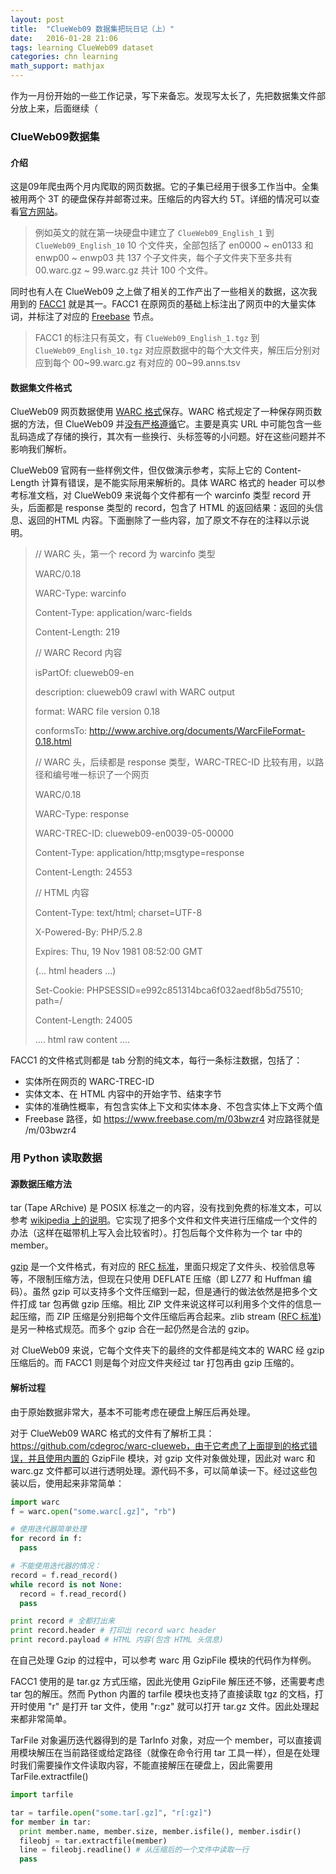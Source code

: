 ```yaml
---
layout: post
title:  "ClueWeb09 数据集把玩日记（上）"
date:   2016-01-28 21:06
tags: learning ClueWeb09 dataset 
categories: chn learning
math_support: mathjax
---
```


作为一月份开始的一些工作记录，写下来备忘。发现写太长了，先把数据集文件部分放上来，后面继续（

### ClueWeb09数据集

#### 介绍

这是09年爬虫两个月内爬取的网页数据。它的子集已经用于很多工作当中。全集被用两个 3T 的硬盘保存并邮寄过来。压缩后的内容大约 5T。详细的情况可以查看[官方网站](http://www.lemurproject.org/clueweb09.php/)。		

> 例如英文的就在第一块硬盘中建立了 `ClueWeb09_English_1` 到`ClueWeb09_English_10` 10 个文件夹，全部包括了 en0000 ~ en0133 和 enwp00 ~ enwp03 共 137 个子文件夹，每个子文件夹下至多共有 00.warc.gz ~ 99.warc.gz 共计 100 个文件。

同时也有人在 ClueWeb09 之上做了相关的工作产出了一些相关的数据，这次我用到的 [FACC1](http://lemurproject.org/clueweb09/FACC1/) 就是其一。FACC1 在原网页的基础上标注出了网页中的大量实体词，并标注了对应的 [Freebase](https://www.freebase.com/) 节点。

> FACC1 的标注只有英文，有 `ClueWeb09_English_1.tgz` 到 `ClueWeb09_English_10.tgz` 对应原数据中的每个大文件夹，解压后分别对应到每个 00~99.warc.gz 有对应的 00~99.anns.tsv

#### 数据集文件格式

ClueWeb09 网页数据使用 [WARC 格式](http://www.digitalpreservation.gov/formats/fdd/fdd000236.shtml)保存。WARC 格式规定了一种保存网页数据的方法，但 ClueWeb09 并[没有严格遵循](http://lintool.github.io/Cloud9/docs/content/clue.html#malformed)它。主要是真实 URL 中可能包含一些乱码造成了存储的换行，其次有一些换行、头标签等的小问题。好在这些问题并不影响我们解析。

ClueWeb09 官网有一些样例文件，但仅做演示参考，实际上它的 Content-Length 计算有错误，是不能实际用来解析的。具体 WARC 格式的 header 可以参考标准文档，对 ClueWeb09 来说每个文件都有一个 warcinfo 类型 record 开头，后面都是 response 类型的 record，包含了 HTML 的返回结果：返回的头信息、返回的HTML 内容。下面删除了一些内容，加了原文不存在的注释以示说明。

> // WARC 头，第一个 record 为 warcinfo 类型
> 
> WARC/0.18
> 
> WARC-Type: warcinfo
> 
> Content-Type: application/warc-fields
> 
> Content-Length: 219
> 
> 
> 
> // WARC Record 内容
> 
> isPartOf: clueweb09-en
> 
> description: clueweb09 crawl with WARC output
> 
> format: WARC file version 0.18
> 
> conformsTo: http://www.archive.org/documents/WarcFileFormat-0.18.html
> 
> 
> 
> // WARC 头，后续都是 response 类型，WARC-TREC-ID 比较有用，以路径和编号唯一标识了一个网页
> 
> WARC/0.18
> 
> WARC-Type: response
> 
> WARC-TREC-ID: clueweb09-en0039-05-00000
> 
> Content-Type: application/http;msgtype=response
> 
> Content-Length: 24553
> 
> 
> 
> // HTML 内容
> 
> Content-Type: text/html; charset=UTF-8
> 
> X-Powered-By: PHP/5.2.8
> 
> Expires: Thu, 19 Nov 1981 08:52:00 GMT
> 
> (... html headers ...)
> 
> Set-Cookie: PHPSESSID=e992c851314bca6f032aedf8b5d75510; path=/
> 
> Content-Length: 24005
> 
> 
> 
> .... html raw content ....

FACC1 的文件格式则都是 tab 分割的纯文本，每行一条标注数据，包括了：

- 实体所在网页的 WARC-TREC-ID
- 实体文本、在 HTML 内容中的开始字节、结束字节
- 实体的准确性概率，有包含实体上下文和实体本身、不包含实体上下文两个值
- Freebase 路径，如 https://www.freebase.com/m/03bwzr4 对应路径就是 /m/03bwzr4

### 用 Python 读取数据

#### 源数据压缩方法

tar (Tape ARchive) 是 POSIX 标准之一的内容，没有找到免费的标准文本，可以参考 [wikipedia 上的说明](https://en.wikipedia.org/wiki/Tar_(computing))。它实现了把多个文件和文件夹进行压缩成一个文件的办法（这样在磁带机上写入会比较省时）。打包后每个文件称为一个 tar 中的 member。

[gzip](https://en.wikipedia.org/wiki/Gzip) 是一个文件格式，有对应的 [RFC 标准](https://tools.ietf.org/html/rfc1952)，里面只规定了文件头、校验信息等等，不限制压缩方法，但现在只使用 DEFLATE 压缩（即 LZ77 和 Huffman 编码）。虽然 gzip 可以支持多个文件压缩到一起，但是通行的做法依然是把多个文件打成 tar 包再做 gzip 压缩。相比 ZIP 文件来说这样可以利用多个文件的信息一起压缩，而 ZIP 压缩是分别把每个文件压缩后再合起来。zlib stream ([RFC 标准](https://tools.ietf.org/html/rfc1950#section-2.1)) 是另一种格式规范。而多个 gzip 合在一起仍然是合法的 gzip。

对 ClueWeb09 来说，它每个文件夹下的最终的文件都是纯文本的 WARC 经 gzip 压缩后的。而 FACC1 则是每个对应文件夹经过 tar 打包再由 gzip 压缩的。

#### 解析过程

由于原始数据非常大，基本不可能考虑在硬盘上解压后再处理。

对于 ClueWeb09 WARC 格式的文件有了解析工具：https://github.com/cdegroc/warc-clueweb，由于它考虑了上面提到的格式错误，并且使用内置的 GzipFile 模块，对 gzip 文件对象做处理，因此对 warc 和 warc.gz 文件都可以进行透明处理。源代码不多，可以简单读一下。经过这些包装以后，使用起来非常简单：

``` python
import warc
f = warc.open("some.warc[.gz]", "rb")

# 使用迭代器简单处理
for record in f:
  pass

# 不能使用迭代器的情况：
record = f.read_record()
while record is not None:
  record = f.read_record()
  pass

print record # 全都打出来
print record.header # 打印出 record warc header
print record.payload # HTML 内容(包含 HTML 头信息)
```

在自己处理 Gzip 的过程中，可以参考 warc 用 GzipFile 模块的代码作为样例。

FACC1 使用的是 tar.gz 方式压缩，因此光使用 GzipFile 解压还不够，还需要考虑 tar 包的解压。然而 Python 内置的 tarfile 模块也支持了直接读取 tgz 的文档，打开时使用 "r" 是打开 tar 文件，使用 "r:gz" 就可以打开 tar.gz 文件。因此处理起来都非常简单。

TarFile 对象遍历迭代器得到的是 TarInfo 对象，对应一个 member，可以直接调用模块解压在当前路径或给定路径（就像在命令行用 tar 工具一样），但是在处理时我们需要操作文件读取内容，不能直接解压在硬盘上，因此需要用 TarFile.extractfile()

``` python
import tarfile

tar = tarfile.open("some.tar[.gz]", "r[:gz]")
for member in tar:
  print member.name, member.size, member.isfile(), member.isdir()
  fileobj = tar.extractfile(member)
  line = fileobj.readline() # 从压缩后的一个文件中读取一行
  pass
```